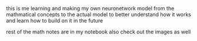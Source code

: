 this is me learning and making my own neuronetwork model from the mathmatical concepts to the actual model to better understand how it works and learn how to build on it in the future

rest of the math notes are in my notebook
also check out the images as well